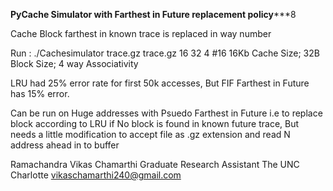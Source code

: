 
************************PyCache Simulator with Farthest in Future replacement policy***************************8

Cache Block farthest in known trace is replaced in way number

Run : ./Cachesimulator trace.gz trace.gz 16 32 4  #16 16Kb Cache Size; 32B Block Size; 4 way Associativity

LRU had 25% error rate for first 50k accesses, But FIF Farthest in Future has 15% error.

Can be run on Huge addresses with Psuedo Farthest in Future i.e to replace block according to LRU if No block is found in known future trace,
But needs a little modification to accept file as .gz extension and read N address ahead in to buffer


Ramachandra Vikas Chamarthi
Graduate Research Assistant
The UNC Charlotte
vikaschamarthi240@gmail.com
